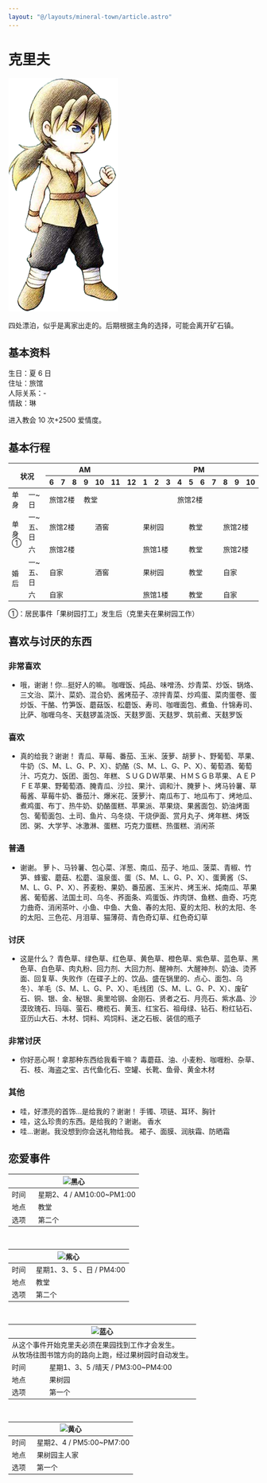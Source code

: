 ```yaml
---
layout: "@/layouts/mineral-town/article.astro"
---
```


# 克里夫

<div class="resident">

![克里夫](_克里夫.png)

</div>

四处漂泊，似乎是离家出走的。后期根据主角的选择，可能会离开矿石镇。

## 基本资料

生日：夏 6 日  
住址：旅馆  
人际关系：-  
情敌：琳

<div class="note">

进入教会 10 次+2500 爱情度。

</div>

## 基本行程

<table>
    <thead>
        <tr>
            <th rowspan="2" colspan="2">状况</th>
            <th colspan="6">AM</th>
            <th colspan="12">PM</th>
            <th colspan="1">AM</th>
        </tr>
        <tr>
            <th>6</th>
            <th>7</th>
            <th>8</th>
            <th>9</th>
            <th>10</th>
            <th>11</th>
            <th>12</th>
            <th>1</th>
            <th>2</th>
            <th>3</th>
            <th>4</th>
            <th>5</th>
            <th>6</th>
            <th>7</th>
            <th>8</th>
            <th>9</th>
            <th>10</th>
            <th>11</th>
            <th>12</th>
        </tr>
    </thead>
    <tbody>
        <tr>
            <td>单身</td>
            <td>一~日</td>
            <td colspan="3">旅馆2楼</td>
            <td colspan="7">教堂</td>
            <td colspan="9">旅馆2楼</td>
        </tr>
        <tr>
            <td rowspan="2">单身①</td>
            <td>一~五、日</td>
            <td colspan="4">旅馆2楼</td>
            <td colspan="3">酒窖</td>
            <td colspan="4">果树园</td>
            <td colspan="3">教堂</td>
            <td colspan="5">旅馆2楼</td>
        </tr>
        <tr>
            <td>六</td>
            <td colspan="7">旅馆2楼</td>
            <td colspan="4">旅馆1楼</td>
            <td colspan="3">教堂</td>
            <td colspan="5">旅馆2楼</td>
        </tr>
        <tr>
            <td rowspan="2">婚后</td>
            <td>一~五、日</td>
            <td colspan="4">自家</td>
            <td colspan="3">酒窖</td>
            <td colspan="4">果树园</td>
            <td colspan="3">教堂</td>
            <td colspan="5">自家</td>
        </tr>
        <tr>
            <td>六</td>
            <td colspan="7">自家</td>
            <td colspan="4">旅馆1楼</td>
            <td colspan="3">教堂</td>
            <td colspan="5">自家</td>
        </tr>
    </tbody>
</table>

①：居民事件「果树园打工」发生后（克里夫在果树园工作）

## 喜欢与讨厌的东西

### 非常喜欢

- 哦，谢谢！你…挺好人的嘛。
  咖喱饭、炖品、味噌汤、炒青菜、炒饭、锅烙、三文治、菜汁、菜奶、混合奶、酱烤茄子、凉拌青菜、炒鸡蛋、菜肉蛋卷、蛋炒饭、干酪、竹笋饭、蘑菇饭、松蘑饭、寿司、咖喱面包、煮鱼、什锦寿司、比萨、咖喱乌冬、天麸锣盖浇饭、天麸罗面、天麸罗、筑前煮、天麸罗饭

### 喜欢

- 真的给我？谢谢！
  青瓜、草莓、番茄、玉米、菠萝、胡萝卜、野葡萄、苹果、牛奶（S、M、L、G、P、X）、奶酪（S、M、L、G、P、X）、葡萄酒、葡萄汁、巧克力、饭团、面包、年糕、ＳＵＧＤＷ苹果、ＨＭＳＧＢ苹果、ＡＥＰＦＥ苹果、野葡萄酒、腌青瓜、沙拉、果汁、调和汁、腌萝卜、烤马铃薯、草莓酱、草莓牛奶、番茄汁、爆米花、菠萝汁、南瓜布丁、地瓜布丁、烤地瓜、煮鸡蛋、布丁、热牛奶、奶酪蛋糕、苹果派、苹果烧、果酱面包、奶油烤面包、葡萄面包、土司、鱼片、乌冬烧、干烧伊面、赏月丸子、烤年糕、烤饭团、粥、大学芋、冰激淋、蛋糕、巧克力蛋糕、热蛋糕、消闲茶

### 普通

- 谢谢。
  萝卜、马铃薯、包心菜、洋葱、南瓜、茄子、地瓜、菠菜、青椒、竹笋、蜂蜜、蘑菇、松蘑、温泉蛋、蛋（S、M、L、G、P、X）、蛋黄酱（S、M、L、G、P、X）、荞麦粉、果奶、番茄酱、玉米片、烤玉米、炖南瓜、苹果酱、葡萄酱、法国土司、乌冬、荞面条、鸡蛋饭、炸肉饼、鱼糕、曲奇、巧克力曲奇、消闲茶叶、小鱼、中鱼、大鱼、春的太阳、夏的太阳、秋的太阳、冬的太阳、三色花、月泪草、猫薄荷、青色奇幻草、红色奇幻草

### 讨厌

- 这是什么？
  青色草、绿色草、红色草、黄色草、橙色草、紫色草、蓝色草、黑色草、白色草、肉丸粉、回力剂、大回力剂、醒神剂、大醒神剂、奶油、烫荞面、回复草、失败作（在碟子上的、饮品、盛在锅里的、点心、面包、乌冬）、羊毛（S、M、L、G、P、X）、毛线团（S、M、L、G、P、X）、废矿石、铜、银、金、秘银、奥里哈钢、金刚石、贤者之石、月亮石、紫水晶、沙漠玫瑰石、玛瑙、萤石、橄榄石、黄玉、红宝石、祖母绿、钻石、粉红钻石、亚历山大石、木材、饲料、鸡饲料、迷之石板、装信的瓶子

### 非常讨厌

- 你好恶心啊！拿那种东西给我看干嘛？ 毒蘑菇、油、小麦粉、咖喱粉、杂草、石、枝、海盗之宝、古代鱼化石、空罐、长靴、鱼骨、黄金木材

### 其他

- 哇，好漂亮的首饰…是给我的？谢谢！ 手镯、项链、耳环、胸针
- 哇，这么珍贵的东西。是给我的？谢谢。 香水
- 哇…谢谢。我没想到你会送礼物给我。 裙子、面膜、润肤霜、防晒霜

## 恋爱事件

<table>
    <thead>
        <tr>
            <th colspan="2"><img src="黑心.png" alt="黑心"></th>
        </tr>
    </thead>
    <tbody>
        <tr>
            <td style="width: 20%;">时间</td>
            <td>星期2、4 / AM10:00~PM1:00</td>
        </tr>
        <tr>
            <td>地点</td>
            <td>教堂</td>
        </tr>
        <tr>
            <td>选项</td>
            <td>第二个</td>
        </tr>
    </tbody>
</table>
<br>
<table>
    <thead>
        <tr>
            <th colspan="2"><img src="紫心.png" alt="紫心"></th>
        </tr>
    </thead>
    <tbody>
        <tr>
            <td style="width: 20%;">时间</td>
            <td>星期1、3、5 、日 / PM4:00</td>
        </tr>
        <tr>
            <td>地点</td>
            <td>教堂</td>
        </tr>
        <tr>
            <td>选项</td>
            <td>第二个</td>
        </tr>
    </tbody>
</table>
<br>
<table>
    <thead>
        <tr>
            <th colspan="2"><img src="蓝心.png" alt="蓝心"></th>
        </tr>
    </thead>
    <tbody>
        <tr>
            <td colspan="2">从这个事件开始克里夫必须在果园找到工作才会发生。<br>从牧场往图书馆方向的路向上跑，经过果树园时自动发生。</td>
        </tr>
        <tr>
            <td style="width: 20%;">时间</td>
            <td>星期1、3、5 /晴天 / PM3:00~PM4:00</td>
        </tr>
        <tr>
            <td>地点</td>
            <td>果树园</td>
        </tr>
        <tr>
            <td>选项</td>
            <td>第一个</td>
        </tr>
    </tbody>
</table>
<br>
<table>
    <thead>
        <tr>
            <th colspan="2"><img src="黄心.png" alt="黄心"></th>
        </tr>
    </thead>
    <tbody>
        <tr>
            <td style="width: 20%;">时间</td>
            <td>星期2、4 / PM5:00~PM7:00</td>
        </tr>
        <tr>
            <td>地点</td>
            <td>果树园主人家</td>
        </tr>
        <tr>
            <td>选项</td>
            <td>第一个</td>
        </tr>
    </tbody>
</table>

<style>
    @media only screen and (max-width: 800px) {
        table {
            font-size: 0.8em;
        }

        th,
        td {
            padding: 0;
        }
    }
</style>
